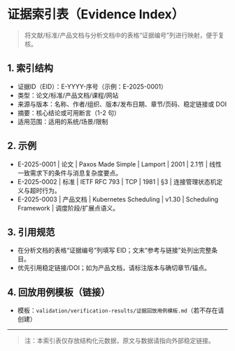 # 证据索引表（Evidence Index）

> 将文献/标准/产品文档与分析文档中的表格“证据编号”列进行映射，便于复核。

## 1. 索引结构

- 证据ID（EID）：E-YYYY-序号（示例：E-2025-0001）
- 类型：论文/标准/产品文档/课程/网站
- 来源与版本：名称、作者/组织、版本/发布日期、章节/页码、稳定链接或 DOI
- 摘要：核心结论或可用断言（1-2 句）
- 适用范围：适用的系统/场景/限制

## 2. 示例

- E-2025-0001 | 论文 | Paxos Made Simple | Lamport | 2001 | 2.1节 | 线性一致需求下的条件与消息复杂度要点。
- E-2025-0002 | 标准 | IETF RFC 793 | TCP | 1981 | §3 | 连接管理状态机定义与超时行为。
- E-2025-0003 | 产品文档 | Kubernetes Scheduling | v1.30 | Scheduling Framework | 调度阶段/扩展点语义。

## 3. 引用规范

- 在分析文档的表格“证据编号”列填写 EID；文末“参考与链接”处列出完整条目。
- 优先引用稳定链接/DOI；如为产品文档，请标注版本与确切章节/锚点。

## 4. 回放用例模板（链接）

- 模板：`validation/verification-results/证据回放用例模板.md`（若不存在请创建）

---

> 注：本索引表仅存放结构化元数据，原文与数据请指向外部稳定链接。
